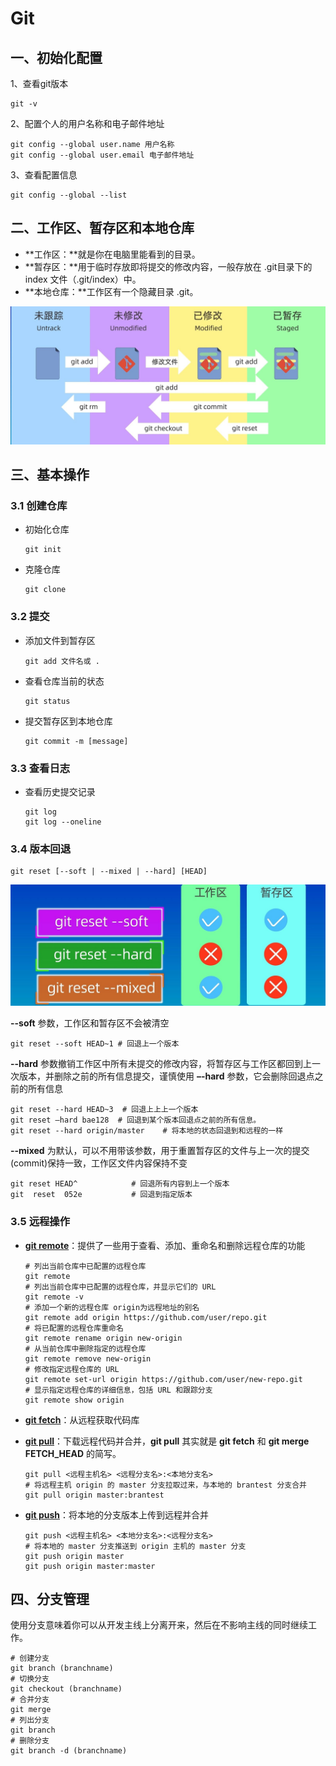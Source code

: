 # Git

## 一、初始化配置

1、查看git版本

```shell
git -v
```

2、配置个人的用户名称和电子邮件地址

```shell
git config --global user.name 用户名称
git config --global user.email 电子邮件地址
```

3、查看配置信息

```shell
git config --global --list
```

## 二、工作区、暂存区和本地仓库

- **工作区：**就是你在电脑里能看到的目录。
- **暂存区：**用于临时存放即将提交的修改内容，一般存放在 .git目录下的 index 文件（.git/index）中。
- **本地仓库：**工作区有一个隐藏目录 .git。

![](./images/07-1.jpg)

## 三、基本操作

### 3.1 创建仓库

- 初始化仓库

  ```shell
  git init
  ```

- 克隆仓库

  ```shell
  git clone
  ```

### 3.2  提交

- 添加文件到暂存区

  ```shell
  git add 文件名或 .
  ```

- 查看仓库当前的状态

  ```shell
  git status
  ```

- 提交暂存区到本地仓库

  ```shell
  git commit -m [message]
  ```

### 3.3 查看日志

- 查看历史提交记录

  ```shell
  git log
  git log --oneline
  ```

### 3.4 版本回退

```shell
git reset [--soft | --mixed | --hard] [HEAD]
```

![](./images/07-2.jpg)

**--soft** 参数，工作区和暂存区不会被清空

```shell
git reset --soft HEAD~1 # 回退上一个版本
```

**--hard** 参数撤销工作区中所有未提交的修改内容，将暂存区与工作区都回到上一次版本，并删除之前的所有信息提交，谨慎使用 **–-hard** 参数，它会删除回退点之前的所有信息

```shell
git reset --hard HEAD~3  # 回退上上上一个版本  
git reset –hard bae128  # 回退到某个版本回退点之前的所有信息。 
git reset --hard origin/master    # 将本地的状态回退到和远程的一样
```

**--mixed** 为默认，可以不用带该参数，用于重置暂存区的文件与上一次的提交(commit)保持一致，工作区文件内容保持不变

```shell
git reset HEAD^            # 回退所有内容到上一个版本 
git  reset  052e           # 回退到指定版本
```

### 3.5 远程操作

- **[git remote](https://www.runoob.com/git/git-remote.html)**：提供了一些用于查看、添加、重命名和删除远程仓库的功能

  ```shell
  # 列出当前仓库中已配置的远程仓库
  git remote
  # 列出当前仓库中已配置的远程仓库，并显示它们的 URL
  git remote -v
  # 添加一个新的远程仓库 origin为远程地址的别名
  git remote add origin https://github.com/user/repo.git
  # 将已配置的远程仓库重命名
  git remote rename origin new-origin
  # 从当前仓库中删除指定的远程仓库
  git remote remove new-origin
  # 修改指定远程仓库的 URL
  git remote set-url origin https://github.com/user/new-repo.git
  # 显示指定远程仓库的详细信息，包括 URL 和跟踪分支
  git remote show origin
  ```

- **[git fetch](https://www.runoob.com/git/git-fetch.html)**：从远程获取代码库

- **[git pull](https://www.runoob.com/git/git-pull.html)**：下载远程代码并合并，**git pull** 其实就是 **git fetch** 和 **git merge FETCH_HEAD** 的简写。

  ```shell
  git pull <远程主机名> <远程分支名>:<本地分支名>
  # 将远程主机 origin 的 master 分支拉取过来，与本地的 brantest 分支合并
  git pull origin master:brantest
  ```

- **[git push](https://www.runoob.com/git/git-push.html)**：将本地的分支版本上传到远程并合并

  ```shell
  git push <远程主机名> <本地分支名>:<远程分支名>
  # 将本地的 master 分支推送到 origin 主机的 master 分支
  git push origin master
  git push origin master:master
  ```

## 四、分支管理

使用分支意味着你可以从开发主线上分离开来，然后在不影响主线的同时继续工作。

```shell
# 创建分支
git branch (branchname)
# 切换分支
git checkout (branchname)
# 合并分支
git merge 
# 列出分支
git branch
# 删除分支
git branch -d (branchname)
```

